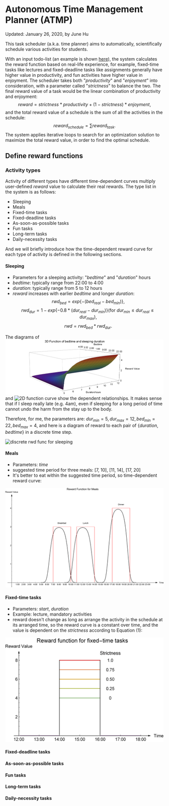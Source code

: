 # Autonomous Time Management Planner (ATMP)

Updated: January 26, 2020, by June Hu

This task scheduler (a.k.a. time planner) aims to automatically, scientifically schedule various activities for students. 

With an input todo-list (an example is shown [here](todolist.yaml)), the system calculates the reward function based on real-life experience, for example, fixed-time tasks like lectures and fixed-deadline tasks like assignments generally have higher value in productivity, and fun activities have higher value in enjoyment. The scheduler takes both "$productivity$" and "$enjoyment$" into consideration, with a parameter called "$strictness$" to balance the two. The final reward value of a task would be the linear combination of productivity and enjoyment: 
$$
reward=strictness*productivity+(1-strictness)*enjoyment,
$$
and the total reward value of a schedule is the sum of all the activities in the schedule:
$$
reward_{schedule}=\sum{reward_{task}}.
$$
The system applies iterative loops to search for an optimization solution to maximize the total reward value, in order to find the optimal schedule.


## Define reward functions
### Activity types
Activity of different types have different time-dependent curves multiply user-defined $reward$ value to calculate their real rewards. The type list in the system is as follows:
- Sleeping
- Meals
- Fixed-time tasks
- Fixed-deadline tasks
- As-soon-as-possible tasks
- Fun tasks
- Long-term tasks
- Daily-necessity tasks

And we will briefly introduce how the time-dependent reward curve for each type of activity is defined in the following sections.

#### Sleeping
- Parameters for a sleeping activity: "$bedtime$" and "$duration$" hours
- $bedtime$: typically range from 22:00 to 4:00
- $duration$: typically range from 5 to 12 hours
- $reward$ increases with earlier $bedtime$ and longer $duration$:
$$
rwd_{bed} = exp\{-(bed_{real}-bed_{min})\},
$$
$$
rwd_{dur} = 1-exp\{-0.8 * (dur_{real}-dur_{min})\} (\text{for } dur_{min} \leqslant dur_{real} \leqslant dur_{max}),
$$
$$
rwd = rwd_{bed} * rwd_{dur}.
$$

The diagrams of ![3D function curve](img/3D-bedtime_duration.jpg) and ![2D function curve](img/func-bedtime_duration.jpg) show the dependent relationships. It makes sense that if I sleep really late (e.g. 4am), even if sleeping for a long period of time cannot undo the harm from the stay up to the body.

Therefore, for me, the parameters are: $dur_{min} = 5, dur_{max} = 12, bed_{min} = 22, bed_{max} = 4$, and here is a diagram of reward to each pair of \{$duration$, $bedtime$\} in a discrete time step.

![discrete rwd func for sleeping](img/sleeping-rainbow.jpg)

#### Meals
- Parameters: $time$
- suggested time period for three meals: [7, 10], [11, 14], [17, 20]
- It's better to eat within the suggested time period, so time-dependent reward curve: 

![rwd func for meals](img/meal.jpg)

#### Fixed-time tasks
- Parameters: $start$, $duration$
- Example: lecture, mandatory activities
- reward doesn't change as long as arrange the activity in the schedule at its arranged time, so the reward curve is a constant over time, and the value is dependent on the $strictness$ according to Equation (1):

![rwd func for fixed-time tasks](img/fixed-time.jpg)

#### Fixed-deadline tasks

#### As-soon-as-possible tasks

#### Fun tasks

#### Long-term tasks

#### Daily-necessity tasks

